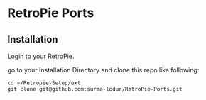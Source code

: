 # RetroPie Ports

## Installation

Login to your RetroPie.

go to your Installation Directory and clone this repo like following:

```
cd ~/Retropie-Setup/ext
git clone git@github.com:surma-lodur/RetroPie-Ports.git
```
